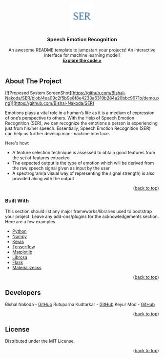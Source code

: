 <!-- PROJECT LOGO -->
<br />
<div align="center">
  <a href="https://github.com/Bishal-Nakoda/SER">
    <img src="static\fav.png" alt="Logo" width="80" height="80">
  </a>

  <h3 align="center">Speech Emotion Recognition</h3>

  <p align="center">
    An awesome README template to jumpstart your projects!
    An interactive interface for machine learning model!
    <br />
    <a href="https://github.com/Bishal-Nakoda/SER"><strong>Explore the code »</strong></a>
    <br />
    <br />
  </p>
</div>

<!-- ABOUT THE PROJECT -->
## About The Project

[![Proposed System ScreenShot][https://github.com/Bishal-Nakoda/SER/blob/4ea09c2f5b9e8f8e4233a6319b284a20bbc9971b/demo.png]](https://github.com/Bishal-Nakoda/SER)

Emotions plays a vital role in a human’s life as it is a medium of expression of one’s perspective to others. With the Help of Speech Emotion Recognition (SER), we can recognize the emotions a person is experiencing just from his/her speech. Essentially, Speech Emotion Recognition (SER) can help us further develop man-machine interface.

Here's how:
* A feature selection technique is assessed to obtain good features from the set of features extracted
* The expected output is the type of emotion which will be derived from the raw speech signal given as input by the user
* A spectrogram(a visual way of representing the signal strength) is also provided along with the output 

<p align="right">(<a href="#top">back to top</a>)</p>

### Built With

This section should list any major frameworks/libraries used to bootstrap your project. Leave any add-ons/plugins for the acknowledgements section. Here are a few examples.

* [Python](https://www.python.org/)
* [Numpy](https://numpy.org/)
* [Keras](https://keras.io/)
* [Tensorflow](https://www.tensorflow.org/)
* [Matplotlib](https://matplotlib.org/)
* [Librosa](https://librosa.org/doc/latest/index.html)
* [Flask](https://flask.palletsprojects.com/en/2.0.x/)
* [Materializecss](https://materializecss.com/)


<p align="right">(<a href="#top">back to top</a>)</p>

<!-- CONTACT -->
## Developers

Bishal Nakoda - [GitHub](https://github.com/Bishal-Nakoda)
Rutuparna Kudtarkar - [GitHub](https://github.com/rutuparna07)
Keyur Mod - [GitHub](https://github.com/BearOnBeets)

<p align="right">(<a href="#top">back to top</a>)</p>

<!-- LICENSE -->
## License

Distributed under the MIT License.
<p align="right">(<a href="#top">back to top</a>)</p>
